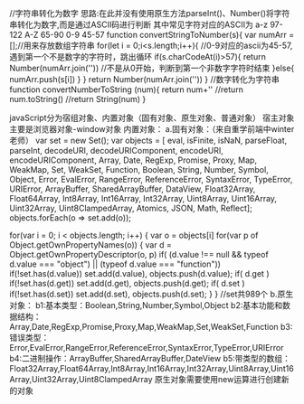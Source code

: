 //字符串转化为数字
思路:在此并没有使用原生方法parseInt()、Number()将字符串转化为数字,而是通过ASCII码进行判断
其中常见字符对应的ASCII为
a-z 97-122
A-Z 65-90
0-9 45-57
function convertStringToNumber(s){
    var numArr = [];//用来存放数组字符串
    for(let i = 0;i<s.length;i++){
        //0-9对应的ascii为45-57,遇到第一个不是数字的字符时，跳出循环
        if(s.charCodeAt(i)>57){
            return Number(numArr.join(''))
        //不是从0开始，判断到第一个非数字字符时结束
        }else{
            numArr.push(s[i])
        }
    }
    return Number(numArr.join(''))
}
//数字转化为字符串
function convertNumberToString (num){
    return num+''
    //return num.toString()
    //return String(num)
}



javaScript分为宿组对象、内置对象（固有对象、原生对象、普通对象）
宿主对象主要是浏览器对象-window对象
内置对象：
a.固有对象：（来自重学前端中winter老师）
  var set = new Set();
  var objects = [
      eval,
      isFinite,
      isNaN,
      parseFloat,
      parseInt,
      decodeURI,
      decodeURIComponent,
      encodeURI,
      encodeURIComponent,
      Array,
      Date,
      RegExp,
      Promise,
      Proxy,
      Map,
      WeakMap,
      Set,
      WeakSet,
      Function,
      Boolean,
      String,
      Number,
      Symbol,
      Object,
      Error,
      EvalError,
      RangeError,
      ReferenceError,
      SyntaxError,
      TypeError,
      URIError,
      ArrayBuffer,
      SharedArrayBuffer,
      DataView,
      Float32Array,
      Float64Array,
      Int8Array,
      Int16Array,
      Int32Array,
      Uint8Array,
      Uint16Array,
      Uint32Array,
      Uint8ClampedArray,
      Atomics,
      JSON,
      Math,
      Reflect];
  objects.forEach(o => set.add(o));

  for(var i = 0; i < objects.length; i++) {
      var o = objects[i]
      for(var p of Object.getOwnPropertyNames(o)) {
          var d = Object.getOwnPropertyDescriptor(o, p)
          if( (d.value !== null && typeof d.value === "object") || (typeof d.value === "function"))
              if(!set.has(d.value))
                  set.add(d.value), objects.push(d.value);
          if( d.get )
              if(!set.has(d.get))
                  set.add(d.get), objects.push(d.get);
          if( d.set )
              if(!set.has(d.set))
                  set.add(d.set), objects.push(d.set);
      }
  }
  //set共989个
b.原生对象：
 b1:基本类型：Boolean,String,Number,Symbol,Object
 b2:基本功能和数据结构：Array,Date,RegExp,Promise,Proxy,Map,WeakMap,Set,WeakSet,Function
 b3:错误类型：Error,EvalError,RangeError,ReferenceError,SyntaxError,TypeError,URIError
 b4:二进制操作：ArrayBuffer,SharedArrayBuffer,DateView
 b5:带类型的数组：Float32Array,Float64Array,Int8Array,Int16Array,Int32Array,Uint8Array,Uint16Array,Uint32Array,Uint8ClampedArray
原生对象需要使用new运算进行创建新的对象

